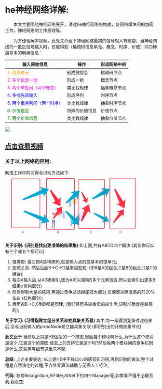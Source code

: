 # he神经网络详解:
　　本文主要围绕神经网络展开，讲述he神经网络的构成，各网络模块间的协同工作，神经网络的工作原理等。

　　为方便理解本视频，此处先介绍下神经网络最初的信号输入有哪些，当神经网络的一批批信号输入时，仅能得到（稀疏码信息单元、概念、时序、价值）共四种最基本的明确信息：

| 输入原始信息 | 操作 | 形成网络中的 |
| --- | --- | --- |
| <font color=#FFA000>1. 信息单元</font> | 形成微信息 | 稀疏码节点 |
| <font color=#FF00FF>2. 多个信息一批</font> | 形成一组 | 概念节点 |
| <font color=#FF00FF>3. 两个单批间（两个概念）</font> | 类比找规律 | 抽象概念节点 |
| <font color=blue>4. 多批先后输入</font> | 形成序列 | 时序节点 |
| <font color=blue>5. 两个批序列间（两个时序）</font> | 类比找规律 | 抽象时序节点 |
| <font color=green>6. 价值信息</font> | 特殊的价值信息 | 价值节点 |
| <font color=green>7. 两个价值信息</font> | 类比找规律 | 抽象价值节点 |

[![](assets/39_he神经网络详解-0dc1b44b.png)](https://www.ixigua.com/i6717532511657787911/)
## [点击查看视频](https://www.ixigua.com/i6717532511657787911/)

### 关于以上网络的应用:
网络工作中的习得与识别方法如下:
![](assets/39_he神经网络详解-d6db8b10.png)

**关于识别: (识别是找出更准确的结果集)**
如上图,共有ABCD四个模块 (其实你可以有三个或五个都可以)
1. 值类型: 最左侧A是稀疏码,就是输入点的最基本的值单元;
2. 宏微关系: 然后后面B->C->D越来越宏观; (即B是A的组合,C是B的组合,D是C的组合);
3. 每次A输入后,从A向B索引,因为A可以被B的多个元素包含,所以会索引出更多B结果;(蓝色部分)
4. 然后得到大量的结果,再通过竞争过滤掉尾部大部分,仅保留准确度高的前20%左右 (红色部分);
5. 后面的B->C,C到D都是同理; (我们经历多轮微宏的操作后,识别准确度是越高的);

**关于学习: (习得指建立组分关系和抽具象关系着)**
其中,每一级得到竞争过滤结果后,会与当前输入的protoNode建立抽具象关联 (即识别出的计做抽象节点)

**此文止于**
当然以上只是HE做法的一个简图,里面每个模块叫什么,为什么这个模块是这个,它是这个的原因,信息上的支持它是这个吗?然后每两个模块间的竞争机制是什么,这些等等细节这里先不聊;

**总结:**
上述主要表达: 以上是HE中不经过cv的感官到习得,再到识别的做法,整个过程是自然演化的过程,不含外界算法辅助与无需人工标注;

**代码:**
参考Recognition,AIFilter,AINet下的四个Manager等,如果看不懂不必联系我,我没空;
